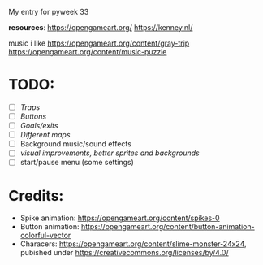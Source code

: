 My entry for pyweek 33

**resources**:
https://opengameart.org/
https://kenney.nl/


music i like
https://opengameart.org/content/gray-trip
https://opengameart.org/content/music-puzzle

# TODO:
-[ ] *Traps*
-[ ] *Buttons*
-[ ] *Goals/exits*
-[ ] *Different maps*
-[ ] Background music/sound effects
-[ ] *visual improvements, better sprites and backgrounds*
-[ ] start/pause menu (some settings)

# Credits:
- Spike animation: https://opengameart.org/content/spikes-0
- Button animation: https://opengameart.org/content/button-animation-colorful-vector
- Characers: https://opengameart.org/content/slime-monster-24x24, pubished under https://creativecommons.org/licenses/by/4.0/
